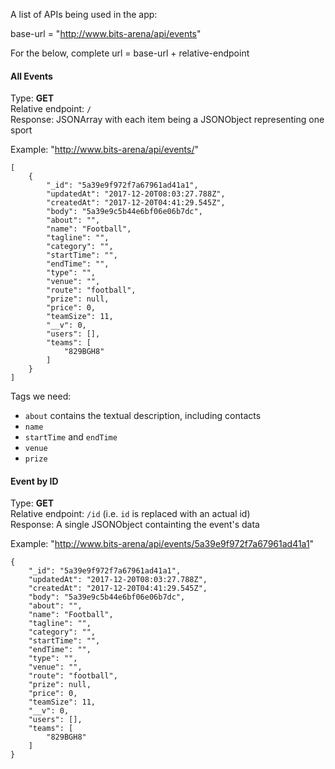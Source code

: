 A list of APIs being used in the app:

base-url = "http://www.bits-arena/api/events"

For the below,
complete url = base-url + relative-endpoint

#### All Events

Type: **GET**  
Relative endpoint: `/`  
Response: JSONArray with each item being a JSONObject representing one sport

Example: "http://www.bits-arena/api/events/"
```
[
    {
        "_id": "5a39e9f972f7a67961ad41a1",
        "updatedAt": "2017-12-20T08:03:27.788Z",
        "createdAt": "2017-12-20T04:41:29.545Z",
        "body": "5a39e9c5b44e6bf06e06b7dc",
        "about": "",
        "name": "Football",
        "tagline": "",
        "category": "",
        "startTime": "",
        "endTime": "",
        "type": "",
        "venue": "",
        "route": "football",
        "prize": null,
        "price": 0,
        "teamSize": 11,
        "__v": 0,
        "users": [],
        "teams": [
            "829BGH8"
        ]
    }
]
```

Tags we need:
* `about` contains the textual description, including contacts
* `name`
* `startTime` and `endTime`
* `venue`
* `prize`

#### Event by ID

Type: **GET**  
Relative endpoint: `/id` (i.e. `id` is replaced with an actual id)  
Response: A single JSONObject containting the event's data  

Example: "http://www.bits-arena/api/events/5a39e9f972f7a67961ad41a1"
```
{
    "_id": "5a39e9f972f7a67961ad41a1",
    "updatedAt": "2017-12-20T08:03:27.788Z",
    "createdAt": "2017-12-20T04:41:29.545Z",
    "body": "5a39e9c5b44e6bf06e06b7dc",
    "about": "",
    "name": "Football",
    "tagline": "",
    "category": "",
    "startTime": "",
    "endTime": "",
    "type": "",
    "venue": "",
    "route": "football",
    "prize": null,
    "price": 0,
    "teamSize": 11,
    "__v": 0,
    "users": [],
    "teams": [
        "829BGH8"
    ]
}
```
